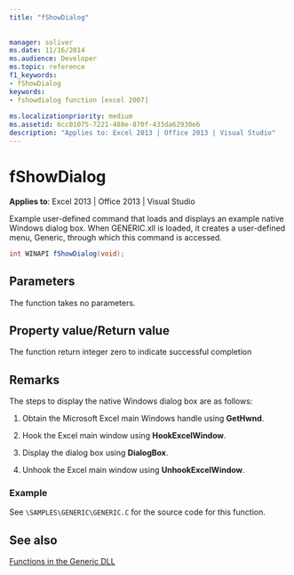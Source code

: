 ```yaml
---
title: "fShowDialog"
 
 
manager: soliver
ms.date: 11/16/2014
ms.audience: Developer
ms.topic: reference
f1_keywords:
- fShowDialog
keywords:
- fshowdialog function [excel 2007]
 
ms.localizationpriority: medium
ms.assetid: 6cc01075-7221-488e-870f-433da62930e6
description: "Applies to: Excel 2013 | Office 2013 | Visual Studio"
---
```


# fShowDialog

 **Applies to**: Excel 2013 | Office 2013 | Visual Studio 
  
Example user-defined command that loads and displays an example native Windows dialog box. When GENERIC.xll is loaded, it creates a user-defined menu, Generic, through which this command is accessed.
  
```cs
int WINAPI fShowDialog(void);
```

## Parameters

The function takes no parameters.
  
## Property value/Return value

The function return integer zero to indicate successful completion
  
## Remarks

The steps to display the native Windows dialog box are as follows:
  
1. Obtain the Microsoft Excel main Windows handle using **GetHwnd**.
    
2. Hook the Excel main window using **HookExcelWindow**.
    
3. Display the dialog box using **DialogBox**.
    
4. Unhook the Excel main window using **UnhookExcelWindow**.
    
### Example

See  `\SAMPLES\GENERIC\GENERIC.C` for the source code for this function. 
  
## See also



[Functions in the Generic DLL](functions-in-the-generic-dll.md)

